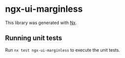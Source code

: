 # ngx-ui-marginless

This library was generated with [Nx](https://nx.dev).

## Running unit tests

Run `nx test ngx-ui-marginless` to execute the unit tests.
